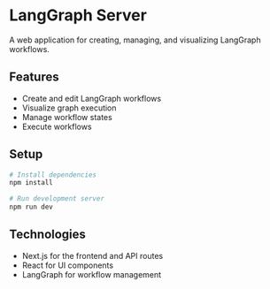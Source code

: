 # LangGraph Server

A web application for creating, managing, and visualizing LangGraph workflows.

## Features

- Create and edit LangGraph workflows
- Visualize graph execution
- Manage workflow states
- Execute workflows

## Setup

```bash
# Install dependencies
npm install

# Run development server
npm run dev
```

## Technologies

- Next.js for the frontend and API routes
- React for UI components
- LangGraph for workflow management

